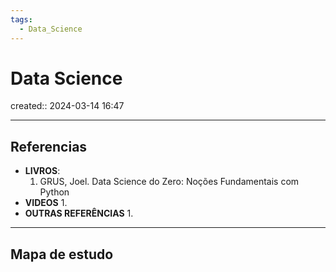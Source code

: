 ```yaml
---
tags:
  - Data_Science
---
```

# Data Science
created:: 2024-03-14 16:47

---
## Referencias
- **LIVROS**:
	1. GRUS, Joel. Data Science do Zero: Noções Fundamentais com Python
- **VIDEOS**
	1. 
- **OUTRAS REFERÊNCIAS**
	1.
---
## Mapa de estudo
